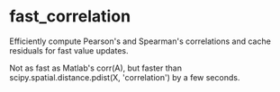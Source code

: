 fast_correlation
================

Efficiently compute Pearson's and Spearman's correlations and cache residuals for fast value updates.

Not as fast as Matlab's corr(A), but faster than scipy.spatial.distance.pdist(X, 'correlation') by a few seconds.
